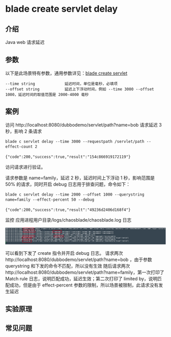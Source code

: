 # blade create servlet delay
## 介绍
Java web 请求延迟

## 参数
以下是此场景特有参数，通用参数详见：[blade create servlet](blade%20create%20servlet.md)

```
--time string             延迟时间，单位是毫秒，必填项
--offset string           延迟上下浮动时间，例如 --time 3000 --offset 1000，延迟时间的取值范围是 2000-4000 毫秒
```

## 案例
访问 http://localhost:8080/dubbodemo/servlet/path?name=bob 请求延迟 3 秒，影响 2 条请求

```
blade c servlet delay --time 3000 --requestpath /servlet/path --effect-count 2

{"code":200,"success":true,"result":"154c866919172119"}
```

访问请求进行验证。

请求参数是 name=family，延迟 2 秒，延迟时间上下浮动 1 秒，影响范围是 50% 的请求，同时开启 debug 日志用于排查问题，命令如下：
```
blade c servlet delay --time 2000 --offset 1000 --querystring name=family --effect-percent 50 --debug

{"code":200,"success":true,"result":"49236d2406d168f4"}
```
监控 应用进程用户目录/logs/chaosblade/chaosblade.log 日志

![](media/15758962690342/15759492777798.jpg)

可以看到下发了 create 指令并开启 debug 日志。
请求两次 http://localhost:8080/dubbodemo/servlet/path?name=bob ，由于参数 querystring 和下发的命令不匹配，所以没有生效
随后请求两次 http://localhost:8080/dubbodemo/servlet/path?name=family，第一次打印了 Match rule 日志，说明匹配成功，延迟生效；第二次打印了 limited by，说明匹配成功，但是由于 effect-percent 参数的限制，所以场景被限制，此请求没有发生延迟

## 实验原理

## 常见问题